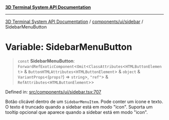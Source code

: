 [**3D Terminal System API Documentation**](../../../../README.md)

***

[3D Terminal System API Documentation](../../../../README.md) / [components/ui/sidebar](../README.md) / SidebarMenuButton

# Variable: SidebarMenuButton

> `const` **SidebarMenuButton**: `ForwardRefExoticComponent`\<`Omit`\<`ClassAttributes`\<`HTMLButtonElement`\> & `ButtonHTMLAttributes`\<`HTMLButtonElement`\> & `object` & `VariantProps`\<(`props?`) => `string`\>, `"ref"`\> & `RefAttributes`\<`HTMLButtonElement`\>\>

Defined in: [src/components/ui/sidebar.tsx:707](https://github.com/Dicommunitas/ThreeJS_Terminal_3D/blob/824631c882bd29351bc730ad23d22c22cce24127/src/components/ui/sidebar.tsx#L707)

Botão clicável dentro de um `SidebarMenuItem`.
Pode conter um ícone e texto. O texto é truncado quando a sidebar está em modo "icon".
Suporta um tooltip opcional que aparece quando a sidebar está em modo "icon".
